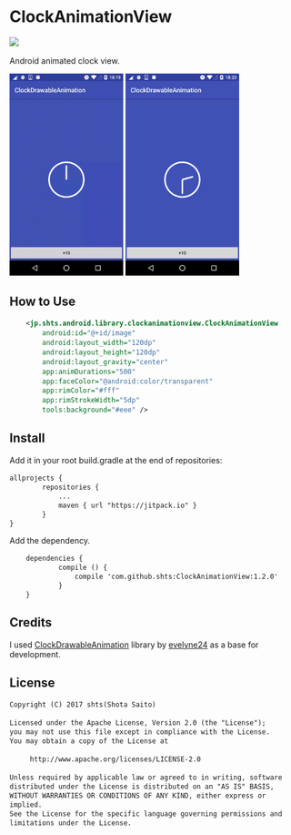 ClockAnimationView
====

[![](https://jitpack.io/v/shts/ClockAnimationView.svg)](https://jitpack.io/#shts/ClockAnimationView)

Android animated clock view.

<img src="image/animation.gif" width=200 />

<img src="image/image.png" width=200 />


How to Use
---

```xml
    <jp.shts.android.library.clockanimationview.ClockAnimationView
        android:id="@+id/image"
        android:layout_width="120dp"
        android:layout_height="120dp"
        android:layout_gravity="center"
        app:animDurations="500"
        app:faceColor="@android:color/transparent"
        app:rimColor="#fff"
        app:rimStrokeWidth="5dp"
        tools:background="#eee" />
```

Install
----

Add it in your root build.gradle at the end of repositories:


```
allprojects {
		repositories {
			...
			maven { url "https://jitpack.io" }
		}
}
```

Add the dependency. 


```
	dependencies {
	        compile () {
		        compile 'com.github.shts:ClockAnimationView:1.2.0'
	        }
	}
```

Credits
---

I used [ClockDrawableAnimation](https://github.com/evelyne24/ClockDrawableAnimation) library by [evelyne24](https://github.com/evelyne24) as a base for development.


License
---

```
Copyright (C) 2017 shts(Shota Saito)

Licensed under the Apache License, Version 2.0 (the "License");
you may not use this file except in compliance with the License.
You may obtain a copy of the License at

     http://www.apache.org/licenses/LICENSE-2.0

Unless required by applicable law or agreed to in writing, software
distributed under the License is distributed on an "AS IS" BASIS,
WITHOUT WARRANTIES OR CONDITIONS OF ANY KIND, either express or implied.
See the License for the specific language governing permissions and
limitations under the License.

```



